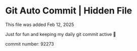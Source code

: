 # Git Auto Commit | Hidden File

This file was added Feb 12, 2025

Just for fun and keeping my daily git commit active 🤪

commit number: 92273

